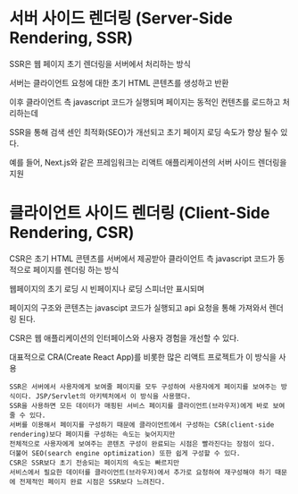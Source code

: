 # 서버 사이드 렌더링 (Server-Side Rendering, SSR)

SSR은 웹 페이지 초기 렌더링을 서버에서 처리하는 방식

서버는 클라이언트 요청에 대한 초기 HTML 콘텐츠를 생성하고 반환

이후 클라이언트 측 javascript 코드가 실행되며 페이지는 동적인 컨텐츠를 로드하고 처리하는데

SSR을 통해 검색 센인 최적화(SEO)가 개선되고 초기 페이지 로딩 속도가 향상 될수 있다.

예를 들어, Next.js와 같은 프레임워크는 리액트 애플리케이션의 서버 사이드 렌더링을 지원

# 클라이언트 사이드 렌더링 (Client-Side Rendering, CSR)

CSR은 초기 HTML 콘텐츠를 서버에서 제공받아 클라이언트 측 javascript 코드가 동적으로 페이지를 렌더링 하는 방식

웹페이지의 초기 로딩 시 빈페이지나 로딩 스피너만 표시되며

페이지의 구조와 콘텐츠는 javascipt 코드가 실행되고 api 요청을 통해 가져와서 렌더링 된다.

CSR은 웹 애플리케이션의 인터페이스와 사용자 경험을 개선할 수 있다.

대표적으로 CRA(Create React App)를 비롯한 많은 리액트 프로젝트가 이 방식을 사용
    
    SSR은 서버에서 사용자에게 보여줄 페이지를 모두 구성하여 사용자에게 페이지를 보여주는 방식이다. JSP/Servlet의 아키텍처에서 이 방식을 사용했다.
    SSR을 사용하면 모든 데이터가 매핑된 서비스 페이지를 클라이언트(브라우저)에게 바로 보여줄 수 있다.
    서버를 이용해서 페이지를 구성하기 때문에 클라이언트에서 구성하는 CSR(client-side rendering)보다 페이지를 구성하는 속도는 늦어지지만
    전체적으로 사용자에게 보여주는 콘텐츠 구성이 완료되는 시점은 빨라진다는 장점이 있다.
    더불어 SEO(search engine optimization) 또한 쉽게 구성할 수 있다.
    CSR은 SSR보다 초기 전송되는 페이지의 속도는 빠르지만
    서비스에서 필요한 데이터를 클라이언트(브라우저)에서 추가로 요청하여 재구성해야 하기 때문에 전제적인 페이지 완료 시점은 SSR보다 느려진다.
